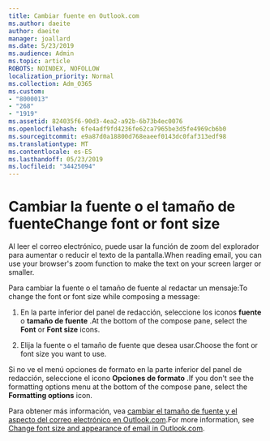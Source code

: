 ```yaml
---
title: Cambiar fuente en Outlook.com
ms.author: daeite
author: daeite
manager: joallard
ms.date: 5/23/2019
ms.audience: Admin
ms.topic: article
ROBOTS: NOINDEX, NOFOLLOW
localization_priority: Normal
ms.collection: Adm_O365
ms.custom:
- "8000013"
- "268"
- "1919"
ms.assetid: 824035f6-90d3-4ea2-a92b-6b73b4ec0076
ms.openlocfilehash: 6fe4adf9fd4236fe62ca7965be3d5fe4969cb6b0
ms.sourcegitcommit: e9a87d0a18800d768eaeef0143dc0faf313edf98
ms.translationtype: MT
ms.contentlocale: es-ES
ms.lasthandoff: 05/23/2019
ms.locfileid: "34425094"
---
```

# <a name="change-font-or-font-size"></a><span data-ttu-id="1c1cc-102">Cambiar la fuente o el tamaño de fuente</span><span class="sxs-lookup"><span data-stu-id="1c1cc-102">Change font or font size</span></span>

<span data-ttu-id="1c1cc-103">Al leer el correo electrónico, puede usar la función de zoom del explorador para aumentar o reducir el texto de la pantalla.</span><span class="sxs-lookup"><span data-stu-id="1c1cc-103">When reading email, you can use your browser's zoom function to make the text on your screen larger or smaller.</span></span>
  
<span data-ttu-id="1c1cc-104">Para cambiar la fuente o el tamaño de fuente al redactar un mensaje:</span><span class="sxs-lookup"><span data-stu-id="1c1cc-104">To change the font or font size while composing a message:</span></span>
  
1. <span data-ttu-id="1c1cc-105">En la parte inferior del panel de redacción, seleccione los iconos **fuente** o **tamaño de fuente** .</span><span class="sxs-lookup"><span data-stu-id="1c1cc-105">At the bottom of the compose pane, select the **Font** or **Font size** icons.</span></span>

2. <span data-ttu-id="1c1cc-106">Elija la fuente o el tamaño de fuente que desea usar.</span><span class="sxs-lookup"><span data-stu-id="1c1cc-106">Choose the font or font size you want to use.</span></span>

<span data-ttu-id="1c1cc-107">Si no ve el menú opciones de formato en la parte inferior del panel de redacción, seleccione el icono **Opciones de formato** .</span><span class="sxs-lookup"><span data-stu-id="1c1cc-107">If you don't see the formatting options menu at the bottom of the compose pane, select the **Formatting options** icon.</span></span>
  
<span data-ttu-id="1c1cc-108">Para obtener más información, vea [cambiar el tamaño de fuente y el aspecto del correo electrónico en Outlook.com](https://go.microsoft.com/fwlink/p/?linkid=873130).</span><span class="sxs-lookup"><span data-stu-id="1c1cc-108">For more information, see [Change font size and appearance of email in Outlook.com](https://go.microsoft.com/fwlink/p/?linkid=873130).</span></span>
